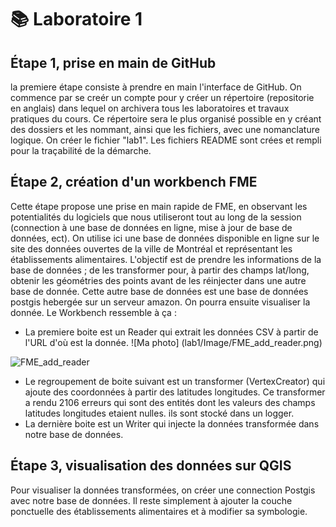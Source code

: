 # **📚 Laboratoire 1**
## **Étape 1, prise en main de GitHub**
la premiere étape consiste à prendre en main l'interface de GitHub. On commence par se creér un compte pour y créer un répertoire (repositorie en anglais) dans lequel on archivera tous les laboratoires et travaux pratiques du cours. Ce répertoire sera le plus organisé possible en y créant des dossiers et les nommant, ainsi que les fichiers, avec une nomanclature logique. On créer le fichier "lab1". Les fichiers README sont crées et rempli pour la traçabilité de la démarche.

## **Étape 2, création d'un workbench FME**
Cette étape propose une prise en main rapide de FME, en observant les potentialités du logiciels que nous utiliseront tout au long de la session (connection à une base de données en ligne, mise à jour de base de données, ect). On utilise ici une base de données disponible en ligne sur le site des données ouvertes de la ville de Montréal et représentant les établissements alimentaires. L'objectif est de prendre les informations de la base de données ; de les transformer pour, à partir des champs lat/long, obtenir les géométries des points avant de les réinjecter dans une autre base de donnée. Cette autre base de données est une base de données postgis hebergée sur un serveur amazon. On pourra ensuite visualiser la donnée.
Le Workbench ressemble à ça :
- La premiere boite est un Reader qui extrait les données CSV à partir de l'URL d'où est la donnée. ![Ma photo] (lab1/Image/FME_add_reader.png)

![FME_add_reader](https://github.com/user-attachments/assets/716decf3-079b-4147-b9c2-e57ad49c8449)

- Le regroupement de boite suivant est un transformer (VertexCreator) qui ajoute des coordonnées à partir des latitudes longitudes. Ce transformer a rendu 2106 erreurs qui sont des entités dont les valeurs des champs latitudes longitudes etaient nulles. ils sont stocké dans un logger.
- La dernière boite est un Writer qui injecte la données transformée dans notre base de données.

## **Étape 3, visualisation des données sur QGIS**
Pour visualiser la données transformées, on créer une connection Postgis avec notre base de données. Il reste simplement à ajouter la couche ponctuelle des établissements alimentaires et à modifier sa symbologie.
